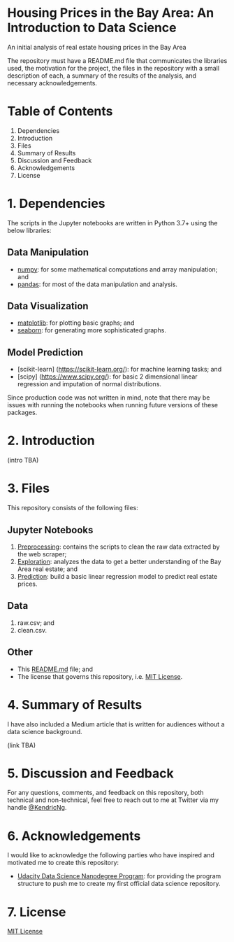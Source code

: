 # Housing Prices in the Bay Area: An Introduction to Data Science

An initial analysis of real estate housing prices in the Bay Area

The repository must have a README.md file that communicates the libraries used, the motivation for the project, the files in the repository with a small description of each, a summary of the results of the analysis, and necessary acknowledgements. 

# Table of Contents

1. Dependencies
2. Introduction
3. Files
4. Summary of Results
5. Discussion and Feedback
6. Acknowledgements
7. License

# 1. Dependencies

The scripts in the Jupyter notebooks are written in Python 3.7+ using the below libraries:

## Data Manipulation

- [numpy](https://numpy.org/): for some mathematical computations and array manipulation; and
- [pandas](https://pandas.pydata.org/): for most of the data manipulation and analysis.

## Data Visualization

- [matplotlib](https://matplotlib.org/): for plotting basic graphs; and
- [seaborn](https://seaborn.pydata.org/): for generating more sophisticated graphs.

## Model Prediction

- [scikit-learn] (https://scikit-learn.org/): for machine learning tasks; and
- [scipy] (https://www.scipy.org/): for basic 2 dimensional linear regression and imputation of normal distributions.

Since production code was not written in mind, note that there may be issues with running the notebooks when running future versions of these packages.

# 2. Introduction

(intro TBA)

# 3. Files

This repository consists of the following files:

## Jupyter Notebooks

1. [Preprocessing](Preprocessing.ipynb): contains the scripts to clean the raw data extracted by the web scraper;
2. [Exploration](Exploration.ipynb): analyzes the data to get a better understanding of the Bay Area real estate; and
3. [Prediction](Prediction.ipynb): build a basic linear regression model to predict real estate prices.

## Data

1. raw.csv; and
2. clean.csv.

## Other

- This [README.md](README.md) file; and
- The license that governs this repository, i.e. [MIT License](LICENSE).

# 4. Summary of Results

I have also included a Medium article that is written for audiences without a data science background.

(link TBA)

# 5. Discussion and Feedback

For any questions, comments, and feedback on this repository, both technical and non-technical, feel free to reach out to me at Twitter via my handle [@KendricNg](https://twitter.com/KendricNg).

# 6. Acknowledgements

I would like to acknowledge the following parties who have inspired and motivated me to create this repository:

- [Udacity Data Science Nanodegree Program](https://www.udacity.com/course/data-scientist-nanodegree--nd025): for providing the program structure to push me to create my first official data science repository.

# 7. License

[MIT License](LICENSE)
